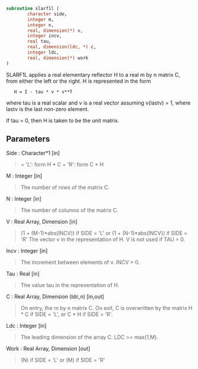 ```fortran
subroutine slarf1l (
		character side,
		integer m,
		integer n,
		real, dimension(*) v,
		integer incv,
		real tau,
		real, dimension(ldc, *) c,
		integer ldc,
		real, dimension(*) work
)
```

 SLARF1L applies a real elementary reflector H to a real m by n matrix
 C, from either the left or the right. H is represented in the form

       H = I - tau * v * v**T

 where tau is a real scalar and v is a real vector assuming v(lastv) = 1,
 where lastv is the last non-zero element.

 If tau = 0, then H is taken to be the unit matrix.

## Parameters
Side : Character*1 [in]
> = 'L': form  H * C
> = 'R': form  C * H

M : Integer [in]
> The number of rows of the matrix C.

N : Integer [in]
> The number of columns of the matrix C.

V : Real Array, Dimension [in]
> (1 + (M-1)*abs(INCV)) if SIDE = 'L'
> or (1 + (N-1)*abs(INCV)) if SIDE = 'R'
> The vector v in the representation of H. V is not used if
> TAU = 0.

Incv : Integer [in]
> The increment between elements of v. INCV > 0.

Tau : Real [in]
> The value tau in the representation of H.

C : Real Array, Dimension (ldc,n) [in,out]
> On entry, the m by n matrix C.
> On exit, C is overwritten by the matrix H * C if SIDE = 'L',
> or C * H if SIDE = 'R'.

Ldc : Integer [in]
> The leading dimension of the array C. LDC >= max(1,M).

Work : Real Array, Dimension [out]
> (N) if SIDE = 'L'
> or (M) if SIDE = 'R'

